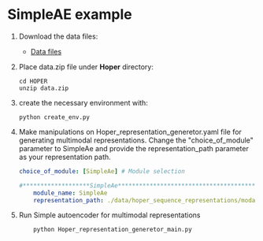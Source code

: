 # SimpleAE example

1. Download the data files: 

   - [Data files](https://drive.google.com/file/d/1R7jRfnBWmO6i6S1vqQd6zZt2-kcK6Eom/view?usp=drive_link)

1. Place data.zip file under **Hoper** directory:

    ```shell
    cd HOPER
    unzip data.zip
    ```

1. create the necessary environment with:

    ```shell
    python create_env.py 
    ```

1. Make manipulations on Hoper_representation_generetor.yaml file for generating multimodal representations. Change the "choice_of_module" parameter to SimpleAe and provide the representation_path parameter as your representation path.

    ```yaml
    choice_of_module: [SimpleAe] # Module selection 

    #*******************SimpleAe*********************************************
        module_name: SimpleAe
        representation_path: ./data/hoper_sequence_representations/modal_rep_ae_node2vec_binary_fused_representations_dataframe_multi_col.csv
    ```

1. Run Simple autoencoder for multimodal representations

    ```shell	
        python Hoper_representation_generetor_main.py
    ```
